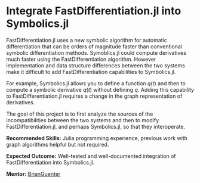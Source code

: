 # Integrate FastDifferentiation.jl into Symbolics.jl

FastDifferentiation.jl uses a new symbolic algorithm for automatic differentiation that can be orders of magnitude faster than conventional symbolic differentiation methods. Symoblics.jl could compute derivatives much faster using the FastDifferentiation algorithm. However implementation and data structure differences between the two systems make it difficult to add FastDifferentiation capabilities to Symbolics.jl.

For example, Symbolics.jl allows you to define a function $q(t)$ and then to compute a symbolic derivative $\dot{q}(t)$ without defining $q$. Adding this capability to FastDifferentiation.jl requires a change in the graph representation of derivatives. 

The goal of this project is to first analyze the sources of the incompatibilities between the two systems and then to modify FastDifferentiation.jl, and perhaps Symbolics.jl, so that they interoperate.

**Recommended Skills:** Julia programming experience, previous work with graph algorithms helpful but not required.

**Expected Outcome:** Well-tested and well-documented integration of FastDifferentiation into Symbolics.jl.

**Mentor:** [BrianGuenter](https://github.com/brianguenter/FastDifferentiation.jl)